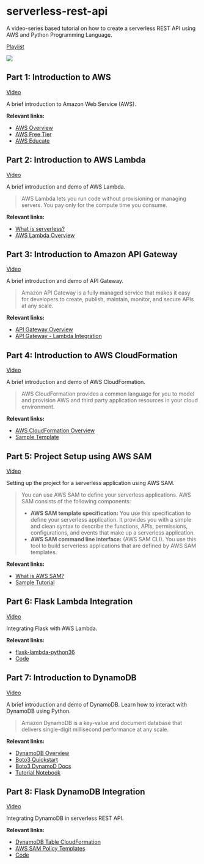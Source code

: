 # serverless-rest-api

A video-series based tutorial on how to create a serverless REST API using AWS and Python Programming Language.

[Playlist](https://www.youtube.com/playlist?list=PLyb_C2HpOQSDlnrNJ_ERqTAkIe21xyRhi)

[![](https://i.imgur.com/6ipNjSS.png)](https://www.youtube.com/playlist?list=PLyb_C2HpOQSDlnrNJ_ERqTAkIe21xyRhi)

## Part 1: Introduction to AWS

[Video](https://youtu.be/bw1gfnLSmd0)

A brief introduction to Amazon Web Service (AWS).

**Relevant links:**
- [AWS Overview](https://aws.amazon.com/)
- [AWS Free Tier](https://aws.amazon.com/free/)
- [AWS Educate](https://aws.amazon.com/education/awseducate/)


## Part 2: Introduction to AWS Lambda

[Video](https://youtu.be/sTr30oviyHc)

A brief introduction and demo of AWS Lambda.
> AWS Lambda lets you run code without provisioning or managing servers. You pay only for the compute time you consume.

**Relevant links:**
- [What is serverless?](https://aws.amazon.com/serverless/)
- [AWS Lambda Overview](https://aws.amazon.com/lambda/)


## Part 3: Introduction to Amazon API Gateway

[Video](https://youtu.be/FbfV9N_va7Y)

A brief introduction and demo of API Gateway.
> Amazon API Gateway is a fully managed service that makes it easy for developers to create, publish, maintain, monitor, and secure APIs at any scale.

**Relevant links:**
- [API Gateway Overview](https://aws.amazon.com/api-gateway/)
- [API Gateway - Lambda Integration](https://docs.aws.amazon.com/apigateway/latest/developerguide/getting-started-with-lambda-integration.html)

## Part 4: Introduction to AWS CloudFormation

[Video](https://youtu.be/dT9ymsYVVu8)

A brief introduction and demo of AWS CloudFormation.
> AWS CloudFormation provides a common language for you to model and provision AWS and third party application resources in your cloud environment.

**Relevant links:**
- [AWS CloudFormation Overview](https://aws.amazon.com/cloudformation/)
- [Sample Template](https://gist.github.com/nikhilkumarsingh/8c97ed8bb0153d953377898328ab375a)

## Part 5: Project Setup using AWS SAM

[Video](https://www.youtu.be/BiV-kdQbEo0)

Setting up the project for a serverless application using AWS SAM.

> You can use AWS SAM to define your serverless applications. AWS SAM consists of the following components:
>- **AWS SAM template specification:** You use this specification to define your serverless application. It provides you with a simple and clean syntax to describe the functions, APIs, permissions, configurations, and events that make up a serverless application.
>- **AWS SAM command line interface:** (AWS SAM CLI). You use this tool to build serverless applications that are defined by AWS SAM templates.

**Relevant links:**
- [What is AWS SAM?](https://docs.aws.amazon.com/serverless-application-model/latest/developerguide/what-is-sam.html)
- [Sample Tutorial](https://docs.aws.amazon.com/serverless-application-model/latest/developerguide/serverless-getting-started-hello-world.html)


## Part 6: Flask Lambda Integration

[Video](https://youtu.be/I93i7KGggcg)

Integrating Flask with AWS Lambda.

**Relevant links:**
- [flask-lambda-python36](https://pypi.org/project/flask-lambda-python36/)
- [Code](https://github.com/nikhilkumarsingh/serverless-student-api/tree/f6db43b9f7fab4dd89606f8052e7d657fbd89745)


## Part 7: Introduction to DynamoDB

[Video](https://youtu.be/vHMvobBbQJc)

A brief introduction and demo of DynamoDB. Learn how to interact with DynamoDB using Python.

> Amazon DynamoDB is a key-value and document database that delivers single-digit millisecond performance at any scale.

**Relevant links:**
- [DynamoDB Overview](https://aws.amazon.com/dynamodb/)
- [Boto3 Quickstart](https://boto3.amazonaws.com/v1/documentation/api/latest/guide/quickstart.html)
- [Boto3 DynamoD Docs](https://boto3.amazonaws.com/v1/documentation/api/latest/reference/services/dynamodb.html)
- [Tutorial Notebook](https://gist.github.com/nikhilkumarsingh/ff0261d6a3f6894c7ec0bb61deb990e0)


## Part 8: Flask DynamoDB Integration

[Video](https://youtu.be/8O8VNuYyplU)

Integrating DynamoDB in serverless REST API.

**Relevant links:**
- [DynamoDB Table CloudFormation](https://docs.aws.amazon.com/AWSCloudFormation/latest/UserGuide/aws-resource-dynamodb-table.html)
- [AWS SAM Policy Templates](https://docs.aws.amazon.com/serverless-application-model/latest/developerguide/serverless-policy-templates.html)
- [Code](https://github.com/nikhilkumarsingh/serverless-rest-api/tree/8cbf97ef3da3fce39ed170ab6c0681ed8fb8c34d)
